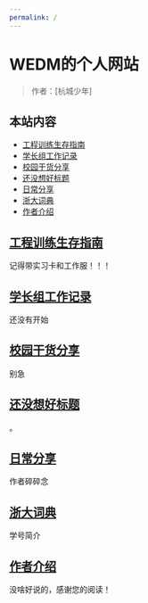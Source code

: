 ```yaml
---
permalink: /
---
```


# WEDM的个人网站
> 作者：[杭城少年]
## 本站内容

- [工程训练生存指南](/学习路线)
- [学长组工作记录](/有待更新)
- [校园干货分享](/有待加工)
- [还没想好标题](/空空如也)
- [日常分享](/生活碎片)
- [浙大词典](/浙大词典)
- [作者介绍](/作者)


## [工程训练生存指南](/学习路线)

记得带实习卡和工作服！！！

## [学长组工作记录](/有待更新)

还没有开始


## [校园干货分享](/有待加工)

别急

## [还没想好标题](/空空如也)

。


## [日常分享](/生活碎片)

作者碎碎念


## [浙大词典](/浙大词典)

学号简介

## [作者介绍](/作者)

没啥好说的，感谢您的阅读！
